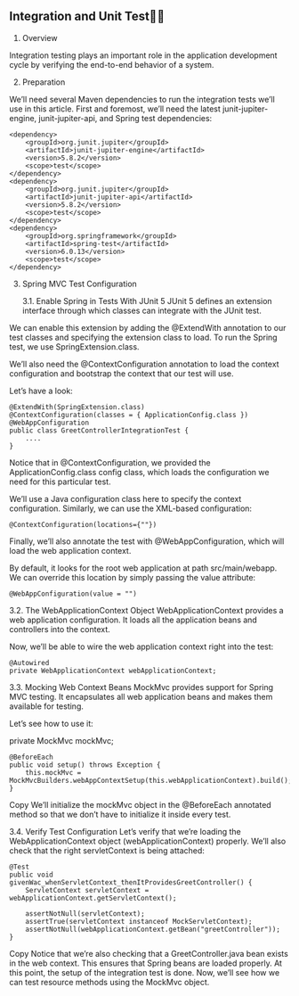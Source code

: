 ## Integration and Unit Test🚀🚀

1. Overview
   
Integration testing plays an important role in the application development cycle by verifying the end-to-end behavior of a system.

2. Preparation
   
We’ll need several Maven dependencies to run the integration tests we’ll use in this article. First and foremost, we’ll need the latest junit-jupiter-engine, junit-jupiter-api, and Spring test dependencies:

```
<dependency>
    <groupId>org.junit.jupiter</groupId>
    <artifactId>junit-jupiter-engine</artifactId>
    <version>5.8.2</version>
    <scope>test</scope>
</dependency>
<dependency>
    <groupId>org.junit.jupiter</groupId>
    <artifactId>junit-jupiter-api</artifactId>
    <version>5.8.2</version>
    <scope>test</scope>
</dependency>
<dependency>
    <groupId>org.springframework</groupId>
    <artifactId>spring-test</artifactId>
    <version>6.0.13</version>
    <scope>test</scope>
</dependency>
```

3. Spring MVC Test Configuration

   3.1. Enable Spring in Tests With JUnit 5
JUnit 5 defines an extension interface through which classes can integrate with the JUnit test.

We can enable this extension by adding the @ExtendWith annotation to our test classes and specifying the extension class to load. To run the Spring test, we use SpringExtension.class.

We’ll also need the @ContextConfiguration annotation to load the context configuration and bootstrap the context that our test will use.

Let’s have a look:

```
@ExtendWith(SpringExtension.class)
@ContextConfiguration(classes = { ApplicationConfig.class })
@WebAppConfiguration
public class GreetControllerIntegrationTest {
    ....
}
```

Notice that in @ContextConfiguration, we provided the ApplicationConfig.class config class, which loads the configuration we need for this particular test.

We’ll use a Java configuration class here to specify the context configuration. Similarly, we can use the XML-based configuration:

```
@ContextConfiguration(locations={""})
```

Finally, we’ll also annotate the test with @WebAppConfiguration, which will load the web application context.

By default, it looks for the root web application at path src/main/webapp. We can override this location by simply passing the value attribute:

```
@WebAppConfiguration(value = "")
```

3.2. The WebApplicationContext Object
WebApplicationContext provides a web application configuration. It loads all the application beans and controllers into the context.

Now, we’ll be able to wire the web application context right into the test:

```
@Autowired
private WebApplicationContext webApplicationContext;
```

3.3. Mocking Web Context Beans
MockMvc provides support for Spring MVC testing. It encapsulates all web application beans and makes them available for testing.

Let’s see how to use it:

private MockMvc mockMvc;
```
@BeforeEach
public void setup() throws Exception {
    this.mockMvc = MockMvcBuilders.webAppContextSetup(this.webApplicationContext).build();
}
```
Copy
We’ll initialize the mockMvc object in the @BeforeEach annotated method so that we don’t have to initialize it inside every test.

3.4. Verify Test Configuration
Let’s verify that we’re loading the WebApplicationContext object (webApplicationContext) properly. We’ll also check that the right servletContext is being attached:

```
@Test
public void givenWac_whenServletContext_thenItProvidesGreetController() {
    ServletContext servletContext = webApplicationContext.getServletContext();
    
    assertNotNull(servletContext);
    assertTrue(servletContext instanceof MockServletContext);
    assertNotNull(webApplicationContext.getBean("greetController"));
}
```
Copy
Notice that we’re also checking that a GreetController.java bean exists in the web context. This ensures that Spring beans are loaded properly. At this point, the setup of the integration test is done. Now, we’ll see how we can test resource methods using the MockMvc object.

